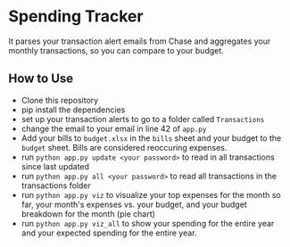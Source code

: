 # Spending Tracker
It parses your transaction alert emails from Chase and aggregates your monthly transactions, so you can compare to your budget.
## How to Use
- Clone this repository
- pip install the dependencies
- set up your transaction alerts to go to a folder called `Transactions`
- change the email to your email in line 42 of `app.py`
- Add your bills to `budget.xlsx` in the  `bills` sheet and your budget to the `budget` sheet. Bills are considered reoccuring expenses.
- run `python app.py update <your password>` to read in all transactions since last updated
- run `python app.py all <your password>` to read all transactions in the transactions folder
- run `python app.py viz` to visualize your top expenses for the month so far, your month's expenses vs. your budget, and your budget breakdown for the month (pie chart)
- run `python app.py viz_all` to show your spending for the entire year and your expected spending for the entire year.
